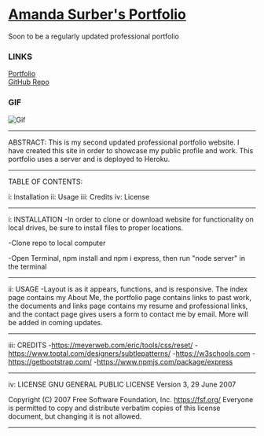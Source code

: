 # [Amanda Surber's Portfolio](https://asuleigh.github.io/UpdatedPortfolio/)
Soon to be a regularly updated professional portfolio

### LINKS
[Portfolio](https://asuleigh.github.io/UpdatedPortfolio/)
<br>
[GitHub Repo](https://github.com/asuleigh/UpdatedPortfolio)

### GIF
![Gif](portfolio2GIF.gif)

<hr>

ABSTRACT: This is my second updated professional portfolio website. I have created this site in order to showcase my public profile and work. This portfolio uses a server and is deployed to Heroku.

<hr>

TABLE OF CONTENTS:

i: Installation
ii: Usage
iii: Credits
iv: License

<hr>

i: INSTALLATION
-In order to clone or download website for functionality on local drives, be sure to install files to proper locations.

-Clone repo to local computer

-Open Terminal, npm install and npm i express, then run "node server" in the terminal

<hr>

ii: USAGE
-Layout is as it appears, functions, and is responsive. The index page contains my About Me, the portfolio page contains links to past work, the documents and links page contains my resume and professional links, and the contact page gives users a form to contact me by email. More will be added in coming updates.

<hr>

iii: CREDITS
-https://meyerweb.com/eric/tools/css/reset/
-https://www.toptal.com/designers/subtlepatterns/
-https://w3schools.com
-https://getbootstrap.com/
-https://www.npmjs.com/package/express

<hr>

iv: LICENSE
GNU GENERAL PUBLIC LICENSE
Version 3, 29 June 2007

 Copyright (C) 2007 Free Software Foundation, Inc. <https://fsf.org/>
 Everyone is permitted to copy and distribute verbatim copies
 of this license document, but changing it is not allowed.

 <hr>